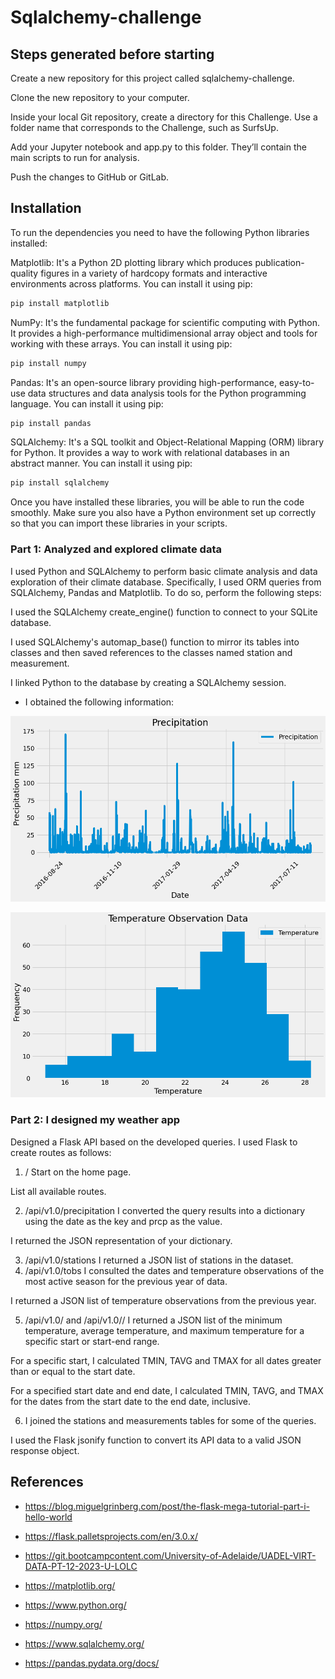 # Sqlalchemy-challenge

## Steps generated before starting

Create a new repository for this project called sqlalchemy-challenge. 

Clone the new repository to your computer.

Inside your local Git repository, create a directory for this Challenge. Use a folder name that corresponds to the Challenge, such as SurfsUp.

Add your Jupyter notebook and app.py to this folder. They’ll contain the main scripts to run for analysis.

Push the changes to GitHub or GitLab.

## Installation

To run the dependencies you need to have the following Python libraries installed:

Matplotlib: It's a Python 2D plotting library which produces publication-quality figures in a variety of hardcopy formats and interactive environments across platforms. You can install it using pip:

```bash
pip install matplotlib
```

NumPy: It's the fundamental package for scientific computing with Python. It provides a high-performance multidimensional array object and tools for working with these arrays. You can install it using pip:

```bash
pip install numpy
```

Pandas: It's an open-source library providing high-performance, easy-to-use data structures and data analysis tools for the Python programming language. You can install it using pip:

```bash
pip install pandas
```

SQLAlchemy: It's a SQL toolkit and Object-Relational Mapping (ORM) library for Python. It provides a way to work with relational databases in an abstract manner. You can install it using pip:

```bash
pip install sqlalchemy
```

Once you have installed these libraries, you will be able to run the code smoothly. Make sure you also have a Python environment set up correctly so that you can import these libraries in your scripts.



### Part 1: Analyzed and explored climate data
  

I used Python and SQLAlchemy to perform basic climate analysis and data exploration of their climate database. Specifically, I used ORM queries from SQLAlchemy, Pandas and Matplotlib. To do so, perform the following steps:


I used the SQLAlchemy create_engine() function to connect to your SQLite database.

I used SQLAlchemy's automap_base() function to mirror its tables into classes and then saved references to the classes named station and measurement.

I linked Python to the database by creating a SQLAlchemy session.

- I obtained the following information:


![alt text](image-1.png)



![alt text](image-2.png)



### Part 2: I designed my weather app

Designed a Flask API based on the developed queries. I used Flask to create routes as follows:

1. /
Start on the home page.

List all available routes.

2. /api/v1.0/precipitation
I converted the query results into a dictionary using the date as the key and prcp as the value.

I returned the JSON representation of your dictionary.

3. /api/v1.0/stations
I returned a JSON list of stations in the dataset.
4. /api/v1.0/tobs
I consulted the dates and temperature observations of the most active season for the previous year of data.

I returned a JSON list of temperature observations from the previous year.

5. /api/v1.0/<home> and /api/v1.0/<home>/<end>
I returned a JSON list of the minimum temperature, average temperature, and maximum temperature for a specific start or start-end range.

For a specific start, I calculated TMIN, TAVG and TMAX for all dates greater than or equal to the start date.

For a specified start date and end date, I calculated TMIN, TAVG, and TMAX for the dates from the start date to the end date, inclusive.

6. I joined the stations and measurements tables for some of the queries.

I used the Flask jsonify function to convert its API data to a valid JSON response object.


## References

- https://blog.miguelgrinberg.com/post/the-flask-mega-tutorial-part-i-hello-world

- https://flask.palletsprojects.com/en/3.0.x/

- https://git.bootcampcontent.com/University-of-Adelaide/UADEL-VIRT-DATA-PT-12-2023-U-LOLC

- https://matplotlib.org/

- https://www.python.org/

- https://numpy.org/

- https://www.sqlalchemy.org/

- https://pandas.pydata.org/docs/

